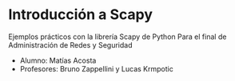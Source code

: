 # Introducción a Scapy
Ejemplos prácticos con la librería Scapy de Python
Para el final de Administración de Redes y Seguridad

- Alumno: Matías Acosta
- Profesores: Bruno Zappellini y Lucas Krmpotic